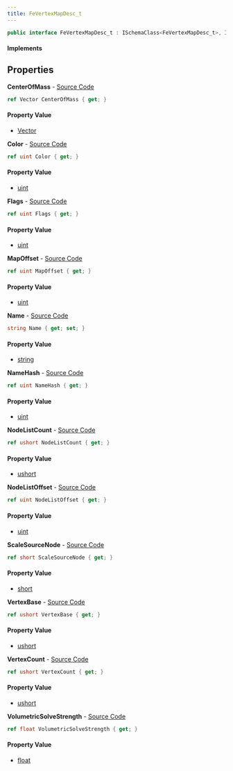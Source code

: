 ```yaml
---
title: FeVertexMapDesc_t
---
```


```csharp
public interface FeVertexMapDesc_t : ISchemaClass<FeVertexMapDesc_t>, ISchemaField, ISchemaClass, INativeHandle
```

#### Implements

## Properties

**CenterOfMass** - [Source Code](https://github.com/swiftly-solution/swiftlys2/blob/main/managed/src/SwiftlyS2.Generated/Schemas/Interfaces/FeVertexMapDesc_t.cs#L32)

```csharp
ref Vector CenterOfMass { get; }
```

#### Property Value

- [Vector](/docs/api/shared/natives/vector)

**Color** - [Source Code](https://github.com/swiftly-solution/swiftlys2/blob/main/managed/src/SwiftlyS2.Generated/Schemas/Interfaces/FeVertexMapDesc_t.cs#L20)

```csharp
ref uint Color { get; }
```

#### Property Value

- [uint](https://learn.microsoft.com/dotnet/api/system.uint32)

**Flags** - [Source Code](https://github.com/swiftly-solution/swiftlys2/blob/main/managed/src/SwiftlyS2.Generated/Schemas/Interfaces/FeVertexMapDesc_t.cs#L22)

```csharp
ref uint Flags { get; }
```

#### Property Value

- [uint](https://learn.microsoft.com/dotnet/api/system.uint32)

**MapOffset** - [Source Code](https://github.com/swiftly-solution/swiftlys2/blob/main/managed/src/SwiftlyS2.Generated/Schemas/Interfaces/FeVertexMapDesc_t.cs#L28)

```csharp
ref uint MapOffset { get; }
```

#### Property Value

- [uint](https://learn.microsoft.com/dotnet/api/system.uint32)

**Name** - [Source Code](https://github.com/swiftly-solution/swiftlys2/blob/main/managed/src/SwiftlyS2.Generated/Schemas/Interfaces/FeVertexMapDesc_t.cs#L16)

```csharp
string Name { get; set; }
```

#### Property Value

- [string](https://learn.microsoft.com/dotnet/api/system.string)

**NameHash** - [Source Code](https://github.com/swiftly-solution/swiftlys2/blob/main/managed/src/SwiftlyS2.Generated/Schemas/Interfaces/FeVertexMapDesc_t.cs#L18)

```csharp
ref uint NameHash { get; }
```

#### Property Value

- [uint](https://learn.microsoft.com/dotnet/api/system.uint32)

**NodeListCount** - [Source Code](https://github.com/swiftly-solution/swiftlys2/blob/main/managed/src/SwiftlyS2.Generated/Schemas/Interfaces/FeVertexMapDesc_t.cs#L38)

```csharp
ref ushort NodeListCount { get; }
```

#### Property Value

- [ushort](https://learn.microsoft.com/dotnet/api/system.uint16)

**NodeListOffset** - [Source Code](https://github.com/swiftly-solution/swiftlys2/blob/main/managed/src/SwiftlyS2.Generated/Schemas/Interfaces/FeVertexMapDesc_t.cs#L30)

```csharp
ref uint NodeListOffset { get; }
```

#### Property Value

- [uint](https://learn.microsoft.com/dotnet/api/system.uint32)

**ScaleSourceNode** - [Source Code](https://github.com/swiftly-solution/swiftlys2/blob/main/managed/src/SwiftlyS2.Generated/Schemas/Interfaces/FeVertexMapDesc_t.cs#L36)

```csharp
ref short ScaleSourceNode { get; }
```

#### Property Value

- [short](https://learn.microsoft.com/dotnet/api/system.int16)

**VertexBase** - [Source Code](https://github.com/swiftly-solution/swiftlys2/blob/main/managed/src/SwiftlyS2.Generated/Schemas/Interfaces/FeVertexMapDesc_t.cs#L24)

```csharp
ref ushort VertexBase { get; }
```

#### Property Value

- [ushort](https://learn.microsoft.com/dotnet/api/system.uint16)

**VertexCount** - [Source Code](https://github.com/swiftly-solution/swiftlys2/blob/main/managed/src/SwiftlyS2.Generated/Schemas/Interfaces/FeVertexMapDesc_t.cs#L26)

```csharp
ref ushort VertexCount { get; }
```

#### Property Value

- [ushort](https://learn.microsoft.com/dotnet/api/system.uint16)

**VolumetricSolveStrength** - [Source Code](https://github.com/swiftly-solution/swiftlys2/blob/main/managed/src/SwiftlyS2.Generated/Schemas/Interfaces/FeVertexMapDesc_t.cs#L34)

```csharp
ref float VolumetricSolveStrength { get; }
```

#### Property Value

- [float](https://learn.microsoft.com/dotnet/api/system.single)

